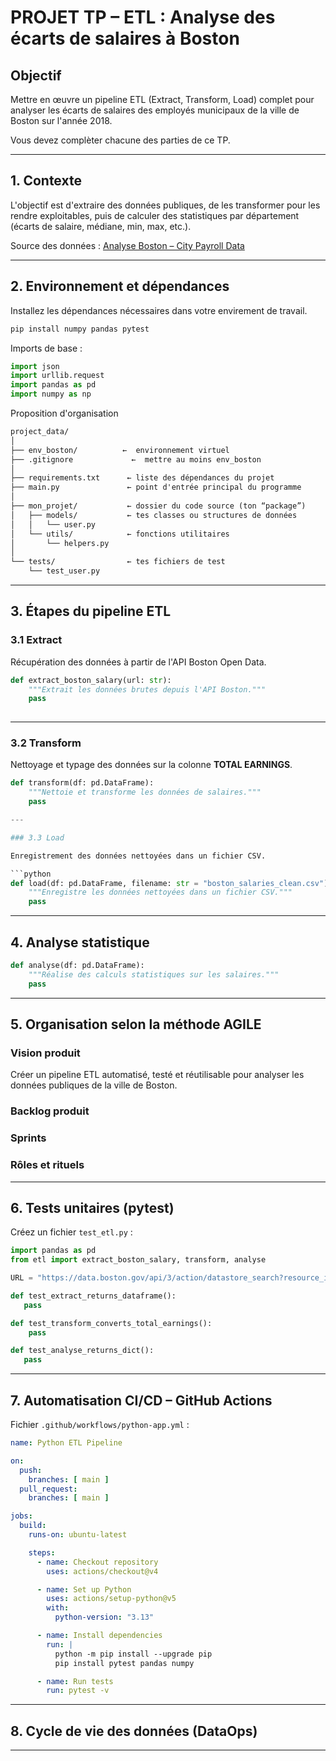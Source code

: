 # PROJET TP – ETL : Analyse des écarts de salaires à Boston

## Objectif

Mettre en œuvre un pipeline ETL (Extract, Transform, Load) complet pour analyser les écarts de salaires des employés municipaux de la ville de Boston sur l'année 2018.

Vous devez complèter chacune des parties de ce TP.

---

## 1. Contexte

L'objectif est d'extraire des données publiques, de les transformer pour les rendre exploitables, puis de calculer des statistiques par département (écarts de salaire, médiane, min, max, etc.).

Source des données :
[Analyse Boston – City Payroll Data](https://data.boston.gov/api/3/action/datastore_search?resource_id=31358fd1-849a-48e0-8285-e813f6efbdf1)

---

## 2. Environnement et dépendances

Installez les dépendances nécessaires dans votre envirement de travail.

```bash
pip install numpy pandas pytest
```

Imports de base :

```python
import json
import urllib.request
import pandas as pd
import numpy as np
```

Proposition d'organisation

```txt
project_data/
│
├── env_boston/          ←  environnement virtuel
├── .gitignore             ←  mettre au moins env_boston
│
├── requirements.txt      ← liste des dépendances du projet
├── main.py               ← point d'entrée principal du programme
│
├── mon_projet/           ← dossier du code source (ton “package”)
│   ├── models/           ← tes classes ou structures de données
│   │   └── user.py
│   └── utils/            ← fonctions utilitaires
│       └── helpers.py
│
└── tests/                ← tes fichiers de test
    └── test_user.py
```

---

## 3. Étapes du pipeline ETL

### 3.1 Extract

Récupération des données à partir de l'API Boston Open Data.

```python
def extract_boston_salary(url: str):
    """Extrait les données brutes depuis l'API Boston."""
    pass
 
```

---

### 3.2 Transform

Nettoyage et typage des données sur la colonne **TOTAL EARNINGS**.

```python
def transform(df: pd.DataFrame):
    """Nettoie et transforme les données de salaires."""
    pass

---

### 3.3 Load

Enregistrement des données nettoyées dans un fichier CSV.

```python
def load(df: pd.DataFrame, filename: str = "boston_salaries_clean.csv"):
    """Enregistre les données nettoyées dans un fichier CSV."""
    pass
```

---

## 4. Analyse statistique

```python
def analyse(df: pd.DataFrame):
    """Réalise des calculs statistiques sur les salaires."""
    pass
```

---

## 5. Organisation selon la méthode AGILE

### Vision produit

Créer un pipeline ETL automatisé, testé et réutilisable pour analyser les données publiques de la ville de Boston.

### Backlog produit

### Sprints

### Rôles et rituels

---

## 6. Tests unitaires (pytest)

Créez un fichier `test_etl.py` :

```python
import pandas as pd
from etl import extract_boston_salary, transform, analyse

URL = "https://data.boston.gov/api/3/action/datastore_search?resource_id=31358fd1-849a-48e0-8285-e813f6efbdf1"

def test_extract_returns_dataframe():
   pass

def test_transform_converts_total_earnings():
    pass

def test_analyse_returns_dict():
   pass
```

---

## 7. Automatisation CI/CD – GitHub Actions

Fichier `.github/workflows/python-app.yml` :

```yaml
name: Python ETL Pipeline

on:
  push:
    branches: [ main ]
  pull_request:
    branches: [ main ]

jobs:
  build:
    runs-on: ubuntu-latest

    steps:
      - name: Checkout repository
        uses: actions/checkout@v4

      - name: Set up Python
        uses: actions/setup-python@v5
        with:
          python-version: "3.13"

      - name: Install dependencies
        run: |
          python -m pip install --upgrade pip
          pip install pytest pandas numpy

      - name: Run tests
        run: pytest -v
```

---

## 8. Cycle de vie des données (DataOps)



---
